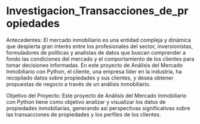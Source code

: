 # Investigacion_Transacciones_de_propiedades

Antecedentes: El mercado inmobiliario es una entidad compleja y dinámica que despierta gran interés entre los profesionales del sector, inversionistas, formuladores de políticas y analistas de datos que buscan comprender a fondo las condiciones del mercado y el comportamiento de los clientes para tomar decisiones informadas. En este proyecto de Análisis del Mercado Inmobiliario con Python, el cliente, una empresa líder en la industria, ha recopilado datos sobre propiedades y sus clientes, y desea obtener propuestas de negocio a través de un análisis inmobiliario.

Objetivo del Proyecto: Este proyecto de Análisis del Mercado Inmobiliario con Python tiene como objetivo analizar y visualizar los datos de propiedades inmobiliarias, generando así perspectivas significativas sobre las transacciones de propiedades y los perfiles de los clientes.
